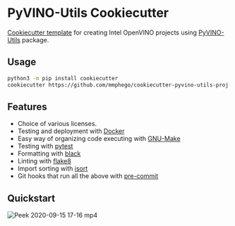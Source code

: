 # PyVINO-Utils Cookiecutter

[Cookiecutter template](https://github.com/cookiecutter/cookiecutter) for creating Intel OpenVINO projects using [PyVINO-Utils](https://github.com/mmphego/pyvino_utils) package.

## Usage

```bash
python3 -m pip install cookiecutter
cookiecutter https://github.com/mmphego/cookiecutter-pyvino-utils-proj
```

## Features

- Choice of various licenses.
- Testing and deployment with [Docker](https://docker.com/)
- Easy way of organizing code executing with [GNU-Make](https://en.wikipedia.org/wiki/GNU_make)
- Testing with [pytest](https://docs.pytest.org/en/latest/)
- Formatting with [black](https://github.com/psf/black)
- Linting with [flake8](http://flake8.pycqa.org/en/latest/)
- Import sorting with [isort](https://github.com/timothycrosley/isort)
- Git hooks that run all the above with [pre-commit](https://pre-commit.com/)

## Quickstart

![Peek 2020-09-15 17-16 mp4](https://user-images.githubusercontent.com/7910856/93230427-f01fb480-f777-11ea-845e-a04669ecff50.gif)
